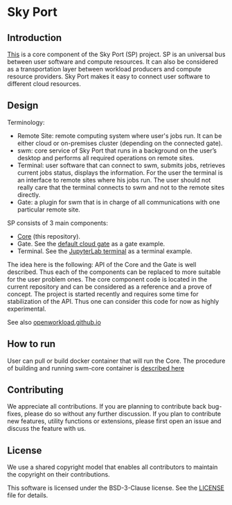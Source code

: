 Sky Port
========


## Introduction

[This](https://github.com/openworkload/swm-core) is a core component of the Sky Port (SP) project. SP is an universal bus between user software and compute resources. It can also be considered as a transportation layer between workload producers and compute resource providers. Sky Port makes it easy to connect user software to different cloud resources.


## Design

Terminology:

* Remote Site: remote computing system where user's jobs run. It can be either cloud or on-premises cluster (depending on the connected gate).
* swm: core service of Sky Port that runs in a background on the user’s desktop and performs all required operations on remote sites.
* Terminal: user software that can connect to swm, submits jobs, retrieves current jobs status, displays the information. For the user the terminal is an interface to remote sites where his jobs run. The user should not really care that the terminal connects to swm and not to the remote sites directly.
* Gate: a plugin for swm that is in charge of all communications with one particular remote site.


SP consists of 3 main components:
   * [Core](https://github.com/openworkload/swm-core) (this repository).
   * Gate. See the [default cloud gate](https://github.com/openworkload/swm-cloud-gate) as a gate example.
   * Terminal. See the [JupyterLab terminal](https://github.com/openworkload/swm-jupyter-term) as a terminal example.

The idea here is the following: API of the Core and the Gate is well described. Thus each of the components can be replaced to more suitable for the user problem ones. The core component code is located in the current repository and can be considered as a reference and a prove of concept. The project is started recently and requires some time for stabilization of the API. Thus one can consider this code for now as highly experimental.

See also [openworkload.github.io](https://openworkload.github.io) 

## How to run

User can pull or build docker container that will run the Core. The procedure of building and running swm-core container is [described here](https://github.com/openworkload/swm-core/blob/master/priv/prod/README.md) 


## Contributing

We appreciate all contributions. If you are planning to contribute back bug-fixes, please do so without any further discussion. If you plan to contribute new features, utility functions or extensions, please first open an issue and discuss the feature with us.


## License

We use a shared copyright model that enables all contributors to maintain the copyright on their contributions.

This software is licensed under the BSD-3-Clause license. See the [LICENSE](LICENSE) file for details.
